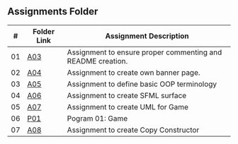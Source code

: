 ##  Assignments Folder

|   #   | Folder Link | Assignment Description |
| :---: | ----------- | ---------------------- |
|  01   |  <a href="https://github.com/linusfackler/2143-OOP-fackler/tree/main/Assignments/A03">A03</a>   |  Assignment to ensure proper commenting and README creation.    |
|  02   |  <a href="https://github.com/linusfackler/2143-OOP-fackler/tree/main/Assignments/A04">A04</a>   |  Assignment to create own banner page.    |
|  03   |  <a href="https://github.com/linusfackler/2143-OOP-fackler/tree/main/Assignments/A05">A05</a>   |  Assignment to define basic OOP terminology    |
|  04   |  <a href="https://github.com/linusfackler/2143-OOP-fackler/tree/main/Assignments/A06">A06</a>   |  Assignment to create SFML surface    |
|  05   |  <a href="https://github.com/linusfackler/2143-OOP-fackler/tree/main/Assignments/A07">A07</a>   |  Assignment to create UML for Game    |
|  06   |  <a href="https://github.com/linusfackler/2143-OOP-fackler/tree/main/Assignments/P01">P01</a>   |  Pogram 01: Game    |
|  07   |  <a href="https://github.com/linusfackler/2143-OOP-fackler/tree/main/Assignments/A08">A08</a>   |  Assignment to create Copy Constructor    |
